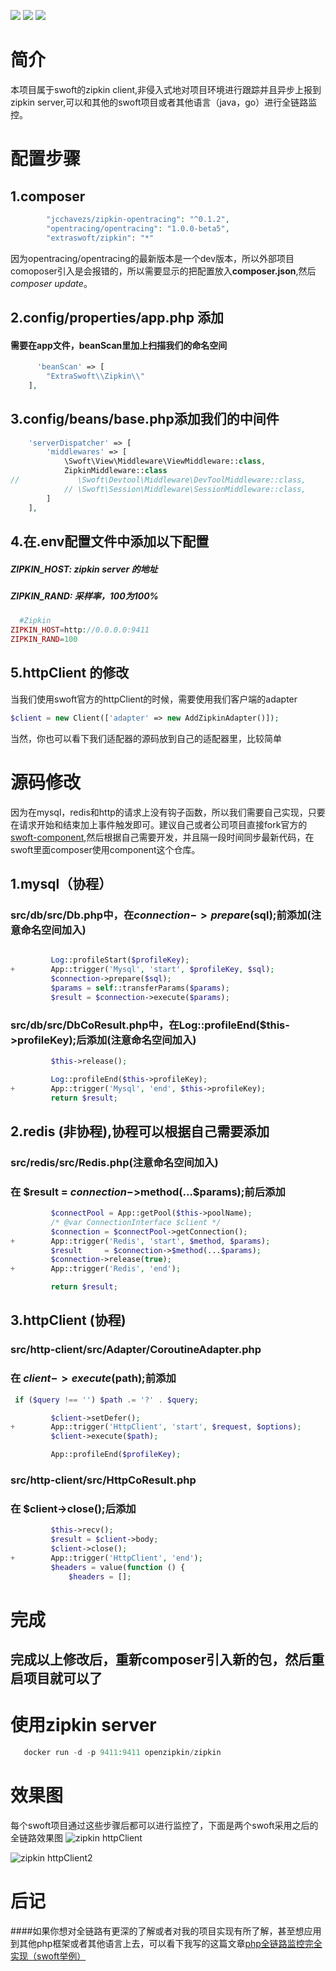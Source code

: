 ![](https://img.shields.io/badge/version-v0.0.0.1-red.svg)
![](https://img.shields.io/badge/php-%3E=7.1-orange.svg)
![](https://img.shields.io/badge/swoole-%3E=4.0-blue.svg)


# 简介
本项目属于swoft的zipkin client,非侵入式地对项目环境进行跟踪并且异步上报到zipkin server,可以和其他的swoft项目或者其他语言（java，go）进行全链路监控。




# 配置步骤

## 1.composer
```php
        "jcchavezs/zipkin-opentracing": "^0.1.2",
        "opentracing/opentracing": "1.0.0-beta5",
        "extraswoft/zipkin": "*"
```

因为opentracing/opentracing的最新版本是一个dev版本，所以外部项目comoposer引入是会报错的，所以需要显示的把配置放入**composer.json**,然后 *composer update*。

## 2.config/properties/app.php 添加

#### 需要在app文件，beanScan里加上扫描我们的命名空间
```php
      'beanScan' => [
        "ExtraSwoft\\Zipkin\\"
    ],
```



## 3.config/beans/base.php添加我们的中间件
```php
    'serverDispatcher' => [
        'middlewares' => [
            \Swoft\View\Middleware\ViewMiddleware::class,
            ZipkinMiddleware::class
//             \Swoft\Devtool\Middleware\DevToolMiddleware::class,
            // \Swoft\Session\Middleware\SessionMiddleware::class,
        ]
    ],
```

## 4.在.env配置文件中添加以下配置
##### ZIPKIN_HOST:  zipkin server 的地址

##### ZIPKIN_RAND:  采样率，100为100%



```php
  #Zipkin
ZIPKIN_HOST=http://0.0.0.0:9411
ZIPKIN_RAND=100
```

## 5.httpClient 的修改
当我们使用swoft官方的httpClient的时候，需要使用我们客户端的adapter

```php
$client = new Client(['adapter' => new AddZipkinAdapter()]);
```

当然，你也可以看下我们适配器的源码放到自己的适配器里，比较简单




# 源码修改

因为在mysql，redis和http的请求上没有钩子函数，所以我们需要自己实现，只要在请求开始和结束加上事件触发即可。建议自己或者公司项目直接fork官方的[swoft-component](https://github.com/swoft-cloud/swoft-component),然后根据自己需要开发，并且隔一段时间同步最新代码，在swoft里面composer使用component这个仓库。



## 1.mysql（协程）

### src/db/src/Db.php中，在$connection->prepare($sql);前添加(注意命名空间加入)
```php

         Log::profileStart($profileKey);
+        App::trigger('Mysql', 'start', $profileKey, $sql);
         $connection->prepare($sql);
         $params = self::transferParams($params);
         $result = $connection->execute($params);
```
### src/db/src/DbCoResult.php中，在Log::profileEnd($this->profileKey);后添加(注意命名空间加入)
```php
         $this->release();

         Log::profileEnd($this->profileKey);
+        App::trigger('Mysql', 'end', $this->profileKey);
         return $result;
```


## 2.redis (非协程),协程可以根据自己需要添加
### src/redis/src/Redis.php(注意命名空间加入)

### 在 $result = $connection->$method(...$params);前后添加

```php
         $connectPool = App::getPool($this->poolName);
         /* @var ConnectionInterface $client */
         $connection = $connectPool->getConnection();
+        App::trigger('Redis', 'start', $method, $params);
         $result     = $connection->$method(...$params);
         $connection->release(true);
+        App::trigger('Redis', 'end');

         return $result;
```
## 3.httpClient (协程)
### src/http-client/src/Adapter/CoroutineAdapter.php

### 在 $client->execute($path);前添加

```php
 if ($query !== '') $path .= '?' . $query;

         $client->setDefer();
+        App::trigger('HttpClient', 'start', $request, $options);
         $client->execute($path);

         App::profileEnd($profileKey);
```
### src/http-client/src/HttpCoResult.php
### 在 $client->close();后添加

```php
         $this->recv();
         $result = $client->body;
         $client->close();
+        App::trigger('HttpClient', 'end');
         $headers = value(function () {
             $headers = [];
```



# 完成
## 完成以上修改后，重新composer引入新的包，然后重启项目就可以了


# 使用zipkin server
```php
   docker run -d -p 9411:9411 openzipkin/zipkin
```



# 效果图
每个swoft项目通过这些步骤后都可以进行监控了，下面是两个swoft采用之后的全链路效果图
![zipkin httpClient](https://upload-images.jianshu.io/upload_images/12890383-88568d9d8cc02d15.png?imageMogr2/auto-orient/strip%7CimageView2/2/w/1240)

![zipkin httpClient2](https://upload-images.jianshu.io/upload_images/12890383-300269266dcf94bb.png?imageMogr2/auto-orient/strip%7CimageView2/2/w/1240)


# 后记
####如果你想对全链路有更深的了解或者对我的项目实现有所了解，甚至想应用到其他php框架或者其他语言上去，可以看下我写的这篇文章[php全链路监控完全实现（swoft举例）](https://www.jianshu.com/p/7aace43ea2a1)